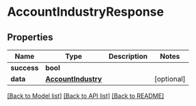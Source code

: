 # AccountIndustryResponse

## Properties
Name | Type | Description | Notes
------------ | ------------- | ------------- | -------------
**success** | **bool** |  | 
**data** | [**AccountIndustry**](AccountIndustry.md) |  | [optional] 

[[Back to Model list]](../README.md#documentation-for-models) [[Back to API list]](../README.md#documentation-for-api-endpoints) [[Back to README]](../README.md)


